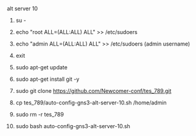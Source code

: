 # 
alt server 10
1) su -
2) echo "root    ALL=(ALL:ALL) ALL" >> /etc/sudoers
3) echo "admin    ALL=(ALL:ALL) ALL" >> /etc/sudoers  (admin username)

4) exit
5) sudo apt-get update
6) sudo apt-get install git -y
7) sudo git clone https://github.com/Newcomer-conf/tes_789.git
8) cp tes_789/auto-config-gns3-alt-server-10.sh /home/admin
9) sudo rm -r  tes_789 
10) sudo bash auto-config-gns3-alt-server-10.sh
